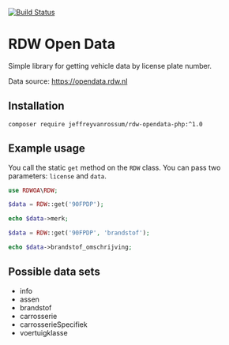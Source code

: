 [![Build Status](https://travis-ci.org/jeffreyvr/rdw-opendata-php.svg?branch=master)](https://travis-ci.org/jeffreyvr/rdw-opendata-php)

# RDW Open Data

Simple library for getting vehicle data by license plate number.

Data source: https://opendata.rdw.nl

## Installation

`composer require jeffreyvanrossum/rdw-opendata-php:^1.0`

## Example usage

You call the static `get` method on the `RDW` class. You can pass two parameters: `license` and `data`.

```php
use RDWOA\RDW;

$data = RDW::get('90FPDP');

echo $data->merk;
```

```php
$data = RDW::get('90FPDP', 'brandstof');

echo $data->brandstof_omschrijving;
```

## Possible data sets

* info
* assen
* brandstof
* carrosserie
* carrosserieSpecifiek
* voertuigklasse
